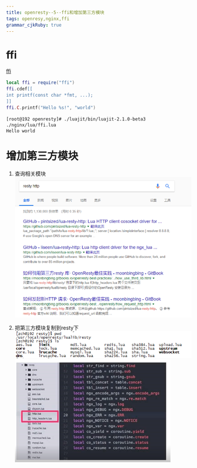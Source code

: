 ```yaml
---
title: openresty--5--ffi和增加第三方模块
tags: openresy,nginx,ffi
grammar_cjkRuby: true
---
```


# ffi
[ffi](http://luajit.org/ext_ffi.html)
``` lua
local ffi = require("ffi")
ffi.cdef[[
int printf(const char *fmt, ...);
]]
ffi.C.printf("Hello %s!", "world")
```

```
[root@192 openresty]# ./luajit/bin/luajit-2.1.0-beta3 ./nginx/lua/ffi.lua 
Hello world
```

# 增加第三方模块
1. 查询相关模块
![查询相关模块](./images/1530448307237.png)

2. 把第三方模块复制到resty下
![路径1](./images/1530448624307.png)
![路径2](./images/1530448574436.png)
